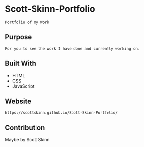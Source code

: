 # Scott-Skinn-Portfolio

    Portfolio of my Work

## Purpose

    For you to see the work I have done and currently working on.

## Built With

* HTML
* CSS
* JavaScript

## Website

    https://scottskinn.github.io/Scott-Skinn-Portfolio/

## Contribution

Maybe by Scott Skinn
